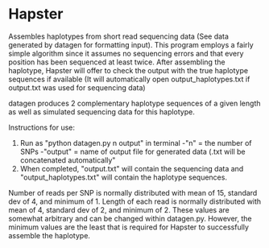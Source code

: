 # Hapster
Assembles haplotypes from short read sequencing data (See data generated by datagen for formatting input). This program employs a fairly simple algorithm since it assumes no sequencing errors and that every position has been sequenced at least twice. After assembling the haplotype, Hapster will offer to check the output with the true haplotype sequences if available (It will automatically open output_haplotypes.txt if output.txt was used for sequencing data)

datagen produces 2 complementary haplotype sequences of a given length as well as simulated sequencing data for this haplotype. 

Instructions for use:
1. Run as "python datagen.py n output" in terminal
  -"n" = the number of SNPs
  -"output" = name of output file for generated data (.txt will be concatenated automatically"
2. When completed, "output.txt" will contain the sequencing data and "output_haplotypes.txt" will contain the haplotype sequences. 

Number of reads per SNP is normally distributed with mean of 15, standard dev of 4, and minimum of 1. Length of each read is normally distributed with mean of 4, standard dev of 2, and minimum of 2. These values are somewhat arbitrary and can be changed within datagen.py. However, the minimum values are the least that is required for Hapster to successfully assemble the haplotype. 

